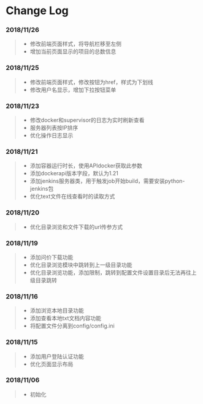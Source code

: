 # Change Log


### 2018/11/26
>- 修改前端页面样式，将导航栏移至左侧
>- 增加当前页面显示的项目的总数信息

### 2018/11/25
>- 修改前端页面样式，修改按钮为href，样式为下划线
>- 修改用户名显示，增加下拉按钮菜单

### 2018/11/23
>- 修改docker和supervisor的日志为实时刷新查看
>- 服务器列表按IP排序
>- 优化操作日志显示

### 2018/11/21
>- 添加容器运行时长，使用APIdocker获取此参数
>- 添加dockerapi版本字段，默认为1.21
>- 添加jenkins服务器类，用于触发job开始build，需要安装python-jenkins包
>- 优化text文件在线查看时的读取方式

### 2018/11/20
>- 优化目录浏览和文件下载的url传参方式

### 2018/11/19
>- 添加问价下载功能
>- 优化目录浏览模块中跳转到上一级目录功能
>- 优化目录浏览功能，添加限制，跳转到配置文件设置目录后无法再往上级目录跳转

### 2018/11/16

>- 添加浏览本地目录功能
>- 添加查看本地txt文档内容功能
>- 将配置文件分离到config/config.ini

### 2018/11/15

>- 添加用户登陆认证功能
>- 优化页面显示布局

### 2018/11/06

>- 初始化